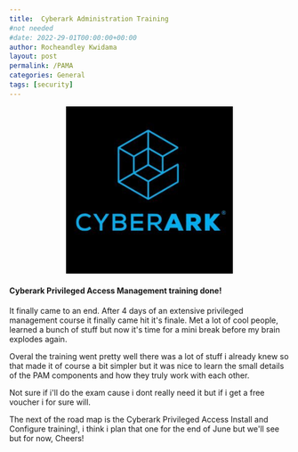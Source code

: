 ```yaml
---
title:  Cyberark Administration Training
#not needed
#date: 2022-29-01T00:00:00+00:00
author: Rocheandley Kwidama
layout: post
permalink: /PAMA
categories: General
tags: [security]
---
```

<p align="center">
<img src="/assets/images/cyb-logo.jpg" alt="drawing" width="300"/>
</p>    

#### Cyberark Privileged Access Management training done!

It finally came to an end. After 4 days of an extensive privileged management course it finally came hit it's finale.
Met a lot of cool people, learned a bunch of stuff but now it's time for a mini break before my brain explodes again.

Overal the training went pretty well there was a lot of stuff i already knew so that made it of course a bit simpler but it was nice
to learn the small details of the PAM components and how they truly work with each other.

Not sure if i'll do the exam cause i dont really need it but if i get a free voucher i for sure will.

The next of the road map is the Cyberark Privileged Access Install and Configure training!, i think i plan that one for the end of June but we'll see but for now, Cheers!



